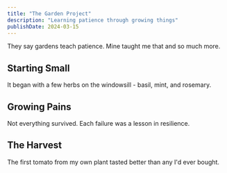 ```yaml
---
title: "The Garden Project"
description: "Learning patience through growing things"
publishDate: 2024-03-15
---
```


They say gardens teach patience. Mine taught me that and so much more.

## Starting Small

It began with a few herbs on the windowsill - basil, mint, and rosemary.

## Growing Pains

Not everything survived. Each failure was a lesson in resilience.

## The Harvest

The first tomato from my own plant tasted better than any I'd ever bought.